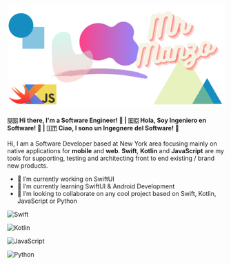 
<div>
  <img src="https://github.com/israman30/israman30/blob/master/img/cover.png">
</div>
                                                  
#### 🇺🇸 Hi there, I'm a Software Engineer! 👋 | 🇪🇨 Hola, Soy Ingeniero en Software! 👋 | 🇮🇹 Ciao, I sono un Ingegnere del Software! 👋 

Hi, I am a Software Developer based at New York area focusing mainly on native applications for __mobile__ and __web__.  __Swift__, __Kotlin__ and __JavaScript__ are my tools for supporting, testing and architecting front to end existing / brand new products.

- 🔭 I’m currently working on SwiftUI
- 🌱 I’m currently learning SwiftUI & Android Development
- 👯 I’m looking to collaborate on any cool project based on Swift, Kotlin, JavaScript or Python


![Swift](https://img.shields.io/badge/swift-F54A2A?style=for-the-badge&logo=swift&logoColor=white)

![Kotlin](https://img.shields.io/badge/kotlin-%237F52FF.svg?style=for-the-badge&logo=kotlin&logoColor=white)

![JavaScript](https://img.shields.io/badge/javascript-%23323330.svg?style=for-the-badge&logo=javascript&logoColor=%23F7DF1E)

![Python](https://img.shields.io/badge/python-3670A0?style=for-the-badge&logo=python&logoColor=ffdd54)

<!--
**israman30/israman30** is a ✨ _special_ ✨ repository because its `README.md` (this file) appears on your GitHub profile.

Here are some ideas to get you started:

- 🔭 I’m currently working on ...
- 🌱 I’m currently learning ...
- 👯 I’m looking to collaborate on ...
- 🤔 I’m looking for help with ...
- 💬 Ask me about ...
- 📫 How to reach me: ...
- 😄 Pronouns: ...
- ⚡ Fun fact: ...
-->
